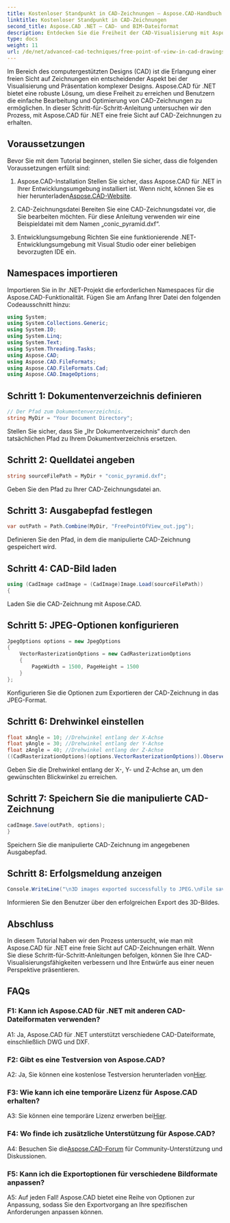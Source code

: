 ```yaml
---
title: Kostenloser Standpunkt in CAD-Zeichnungen – Aspose.CAD-Handbuch
linktitle: Kostenloser Standpunkt in CAD-Zeichnungen
second_title: Aspose.CAD .NET – CAD- und BIM-Dateiformat
description: Entdecken Sie die Freiheit der CAD-Visualisierung mit Aspose.CAD für .NET. Folgen Sie unserer Schritt-für-Schritt-Anleitung für eine einzigartige Sichtweise.
type: docs
weight: 11
url: /de/net/advanced-cad-techniques/free-point-of-view-in-cad-drawings/
---
```

Im Bereich des computergestützten Designs (CAD) ist die Erlangung einer freien Sicht auf Zeichnungen ein entscheidender Aspekt bei der Visualisierung und Präsentation komplexer Designs. Aspose.CAD für .NET bietet eine robuste Lösung, um diese Freiheit zu erreichen und Benutzern die einfache Bearbeitung und Optimierung von CAD-Zeichnungen zu ermöglichen. In dieser Schritt-für-Schritt-Anleitung untersuchen wir den Prozess, mit Aspose.CAD für .NET eine freie Sicht auf CAD-Zeichnungen zu erhalten.

## Voraussetzungen

Bevor Sie mit dem Tutorial beginnen, stellen Sie sicher, dass die folgenden Voraussetzungen erfüllt sind:

1. Aspose.CAD-Installation
 Stellen Sie sicher, dass Aspose.CAD für .NET in Ihrer Entwicklungsumgebung installiert ist. Wenn nicht, können Sie es hier herunterladen[Aspose.CAD-Website](https://releases.aspose.com/cad/net/).

2. CAD-Zeichnungsdatei
Bereiten Sie eine CAD-Zeichnungsdatei vor, die Sie bearbeiten möchten. Für diese Anleitung verwenden wir eine Beispieldatei mit dem Namen „conic_pyramid.dxf“.

3. Entwicklungsumgebung
Richten Sie eine funktionierende .NET-Entwicklungsumgebung mit Visual Studio oder einer beliebigen bevorzugten IDE ein.

## Namespaces importieren

Importieren Sie in Ihr .NET-Projekt die erforderlichen Namespaces für die Aspose.CAD-Funktionalität. Fügen Sie am Anfang Ihrer Datei den folgenden Codeausschnitt hinzu:

```csharp
using System;
using System.Collections.Generic;
using System.IO;
using System.Linq;
using System.Text;
using System.Threading.Tasks;
using Aspose.CAD;
using Aspose.CAD.FileFormats;
using Aspose.CAD.FileFormats.Cad;
using Aspose.CAD.ImageOptions;
```


## Schritt 1: Dokumentenverzeichnis definieren

```csharp
// Der Pfad zum Dokumentenverzeichnis.
string MyDir = "Your Document Directory";
```

Stellen Sie sicher, dass Sie „Ihr Dokumentverzeichnis“ durch den tatsächlichen Pfad zu Ihrem Dokumentverzeichnis ersetzen.

## Schritt 2: Quelldatei angeben

```csharp
string sourceFilePath = MyDir + "conic_pyramid.dxf";
```

Geben Sie den Pfad zu Ihrer CAD-Zeichnungsdatei an.

## Schritt 3: Ausgabepfad festlegen

```csharp
var outPath = Path.Combine(MyDir, "FreePointOfView_out.jpg");
```

Definieren Sie den Pfad, in dem die manipulierte CAD-Zeichnung gespeichert wird.

## Schritt 4: CAD-Bild laden

```csharp
using (CadImage cadImage = (CadImage)Image.Load(sourceFilePath))
{
```

Laden Sie die CAD-Zeichnung mit Aspose.CAD.

## Schritt 5: JPEG-Optionen konfigurieren

```csharp
JpegOptions options = new JpegOptions
{
    VectorRasterizationOptions = new CadRasterizationOptions
    {
        PageWidth = 1500, PageHeight = 1500
    }
};
```

Konfigurieren Sie die Optionen zum Exportieren der CAD-Zeichnung in das JPEG-Format.

## Schritt 6: Drehwinkel einstellen

```csharp
float xAngle = 10; //Drehwinkel entlang der X-Achse
float yAngle = 30; //Drehwinkel entlang der Y-Achse
float zAngle = 40; //Drehwinkel entlang der Z-Achse
((CadRasterizationOptions)(options.VectorRasterizationOptions)).ObserverPoint = new ObserverPoint(xAngle, yAngle, zAngle);
```

Geben Sie die Drehwinkel entlang der X-, Y- und Z-Achse an, um den gewünschten Blickwinkel zu erreichen.

## Schritt 7: Speichern Sie die manipulierte CAD-Zeichnung

```csharp
cadImage.Save(outPath, options);
}
```

Speichern Sie die manipulierte CAD-Zeichnung im angegebenen Ausgabepfad.

## Schritt 8: Erfolgsmeldung anzeigen

```csharp
Console.WriteLine("\n3D images exported successfully to JPEG.\nFile saved at " + outPath);
```

Informieren Sie den Benutzer über den erfolgreichen Export des 3D-Bildes.

## Abschluss

In diesem Tutorial haben wir den Prozess untersucht, wie man mit Aspose.CAD für .NET eine freie Sicht auf CAD-Zeichnungen erhält. Wenn Sie diese Schritt-für-Schritt-Anleitungen befolgen, können Sie Ihre CAD-Visualisierungsfähigkeiten verbessern und Ihre Entwürfe aus einer neuen Perspektive präsentieren.


## FAQs

### F1: Kann ich Aspose.CAD für .NET mit anderen CAD-Dateiformaten verwenden?

A1: Ja, Aspose.CAD für .NET unterstützt verschiedene CAD-Dateiformate, einschließlich DWG und DXF.

### F2: Gibt es eine Testversion von Aspose.CAD?

 A2: Ja, Sie können eine kostenlose Testversion herunterladen von[Hier](https://releases.aspose.com/).

### F3: Wie kann ich eine temporäre Lizenz für Aspose.CAD erhalten?

 A3: Sie können eine temporäre Lizenz erwerben bei[Hier](https://purchase.aspose.com/temporary-license/).

### F4: Wo finde ich zusätzliche Unterstützung für Aspose.CAD?

 A4: Besuchen Sie die[Aspose.CAD-Forum](https://forum.aspose.com/c/cad/19) für Community-Unterstützung und Diskussionen.

### F5: Kann ich die Exportoptionen für verschiedene Bildformate anpassen?

A5: Auf jeden Fall! Aspose.CAD bietet eine Reihe von Optionen zur Anpassung, sodass Sie den Exportvorgang an Ihre spezifischen Anforderungen anpassen können.